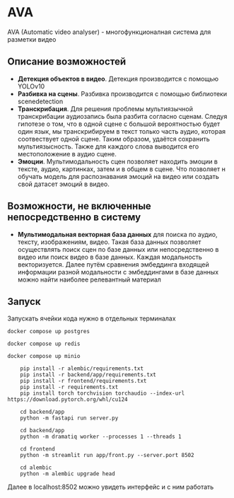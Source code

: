 # AVA

AVA (Automatic video analyser) - многофункционалная система для разметки видео

## Описание возможностей

- **Детекция объектов в видео**. Детекция производится с помощью YOLOv10
- **Разбивка на сцены**. Разбивка производится с помощью библиотеки scenedetection
- **Транскрибация**. Для решения проблемы мультиязычной транскрибации аудиозапись была разбита согласно
сценам. Следуя гипотезе о том, что в одной сцене с большой вероятностью будет один язык, мы транскрибируем в текст только часть аудио,
которая соотвествует одной сцене. Таким образом, удаётся сохранить мультиязысность.
Также для каждого слова выводится его местоположение в аудио сцене.
- **Эмоции**. Мультимодальность сцен позволяет находить эмоции в тексте, аудио, картинках, затем и в общем в сцене.
Что позволяет н обучать модель для распознавания эмоций на видео или создать свой датасет эмоций в видео.

## Возможности, не включенные непосредственно в систему
- **Мультимодальная векторная база данных** для поиска по аудио, тексту, изображениям, видео.
Такая база данных позволяет осуществлять поиск сцен по базе данных или непосредственно в видео или поиск видео в базе данных.
Каждая модальность векторизуется. Далее путём сравнения эмбеддинга входящей информации разной модальности с эмбеддингами в базе данных можно найти наиболее релевантный материал

## Запуск

Запускать ячейки кода нужно в отдельных терминалах

```docker compose up postgres```

```docker compose up redis```

```docker compose up minio```

``` commandline
    pip install -r alembic/requirements.txt
    pip install -r backend/app/requirements.txt
    pip install -r frontend/requirements.txt
    pip install -r requirements.txt
    pip install torch torchvision torchaudio --index-url https://download.pytorch.org/whl/cu124
```

``` commandline
    cd backend/app
    python -m fastapi run server.py
```

``` commandline
    cd backend/app
    python -m dramatiq worker --processes 1 --threads 1
```
``` commandline
    cd frontend
    python -m streamlit run app/front.py --server.port 8502
```
``` commandline
    cd alembic
    python -m alembic upgrade head
```

Далее в localhost:8502 можно увидеть интерфейс и с ним работать